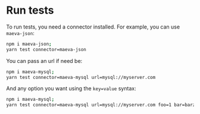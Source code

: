 Run tests
===

To run tests, you need a connector installed. For example, you can use `maeva-json`:

```bash
npm i maeva-json;
yarn test connector=maeva-json
```

You can pass an url if need be:

```bash
npm i maeva-mysql;
yarn test connector=maeva-mysql url=mysql://myserver.com
```

And any option you want using the `key=value` syntax:

```bash
npm i maeva-mysql;
yarn test connector=maeva-mysql url=mysql://myserver.com foo=1 bar=barz
```
